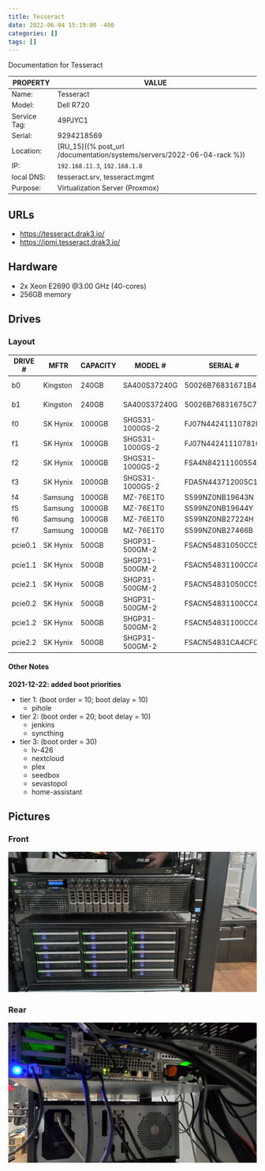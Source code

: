 ```yaml
---
title: Tesseract
date: 2022-06-04 15:19:00 -400
categories: []
tags: []
---
```


Documentation for Tesseract

| PROPERTY     | VALUE                                                                  |
| ------------ | ---------------------------------------------------------------------- |
| Name:        | Tesseract                                                              |
| Model:       | Dell R720                                                              |
| Service Tag: | 49PJYC1                                                                |
| Serial:      | 9294218569                                                             |
| Location:    | [RU_15]({% post_url /documentation/systems/servers/2022-06-04-rack %}) |
| IP:          | `192.168.11.3`, `192.168.1.8`                                          |
| local DNS:   | tesseract.srv, tesseract.mgmt                                          |
| Purpose:     | Virtualization Server (Proxmox)                                        |

## URLs

- https://tesseract.drak3.io/
- https://ipmi.tesseract.drak3.io/

## Hardware

- 2x Xeon E2690 @3.00 GHz (40-cores)
- 256GB memory

## Drives

### Layout

| DRIVE # | MFTR     | CAPACITY | MODEL #         | SERIAL #          | POOL         |
| ------- | -------- | -------- | --------------- | ----------------- | ------------ |
| b0      | Kingston | 240GB    | SA400S37240G    | 50026B76831671B4  | rpool (boot) |
| b1      | Kingston | 240GB    | SA400S37240G    | 50026B76831675C7  | rpool (boot) |
| f0      | SK Hynix | 1000GB   | SHGS31-1000GS-2 | FJ07N44241110782E | tank         |
| f1      | SK Hynix | 1000GB   | SHGS31-1000GS-2 | FJ07N442411107810 | tank         |
| f2      | SK Hynix | 1000GB   | SHGS31-1000GS-2 | FSA4N84211100554W | tank         |
| f3      | SK Hynix | 1000GB   | SHGS31-1000GS-2 | FDA5N443712005C1H | tank         |
| f4      | Samsung  | 1000GB   | MZ-76E1T0       | S599NZ0NB19643N   | tank         |
| f5      | Samsung  | 1000GB   | MZ-76E1T0       | S599NZ0NB19644Y   | tank         |
| f6      | Samsung  | 1000GB   | MZ-76E1T0       | S599NZ0NB27224H   | tank         |
| f7      | Samsung  | 1000GB   | MZ-76E1T0       | S599NZ0NB27466B   | tank         |
| pcie0.1 | SK Hynix | 500GB    | SHGP31-500GM-2  | FSACN54831050CC5L | nvme_pool    |
| pcie1.1 | SK Hynix | 500GB    | SHGP31-500GM-2  | FSACN54831100CC40 | nvme_pool    |
| pcie2.1 | SK Hynix | 500GB    | SHGP31-500GM-2  | FSACN54831050CC5I | nvme_pool    |
| pcie0.2 | SK Hynix | 500GB    | SHGP31-500GM-2  | FSACN54831100CC46 | nvme_pool    |
| pcie1.2 | SK Hynix | 500GB    | SHGP31-500GM-2  | FSACN54831100CC4O | nvme_pool    |
| pcie2.2 | SK Hynix | 500GB    | SHGP31-500GM-2  | FSACN54831CA4CF0D | nvme_pool    |

#### Other Notes

**2021-12-22: added boot priorities**

- tier 1: (boot order = 10; boot delay = 10)
  - pihole
- tier 2: (boot order = 20; boot delay = 10)
  - jenkins
  - syncthing
- tier 3: (boot order = 30)
  - lv-426
  - nextcloud
  - plex
  - seedbox
  - sevastopol
  - home-assistant

## Pictures

### Front

![switches, PoE, and shelf](/assets/rack_03_server.jpg)

### Rear

![tesseract rear](/assets/tesseract_rear.jpg)
